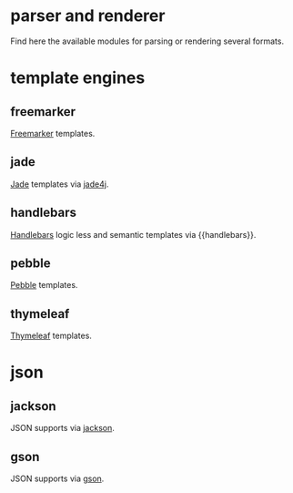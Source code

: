 # parser and renderer

Find here the available modules for parsing or rendering several formats.

# template engines

## freemarker

[Freemarker](/doc/ftl) templates.

## jade

[Jade](/doc/jade) templates via [jade4j](https://github.com/neuland/jade4j).

## handlebars

[Handlebars](/doc/hbs) logic less and semantic templates via {{handlebars}}.

## pebble

[Pebble](/doc/pebble) templates.

## thymeleaf

[Thymeleaf](/doc/thymeleaf) templates.

# json

## jackson

JSON supports via [jackson](/doc/jackson).

## gson

JSON supports via [gson](/doc/gson).
